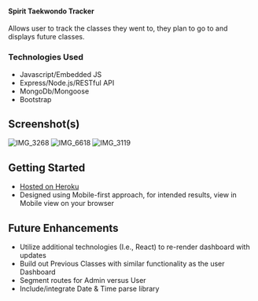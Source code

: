 #### Spirit Taekwondo Tracker
Allows user to track the classes they went to, they plan to go to and displays future classes.


### Technologies Used
* Javascript/Embedded JS
* Express/Node.js/RESTful API
* MongoDb/Mongoose
* Bootstrap


## Screenshot(s)
![IMG_3268](https://user-images.githubusercontent.com/101881486/190481772-93e8fe75-d884-47a0-81f4-6a671780c64d.png)
![IMG_6618](https://user-images.githubusercontent.com/101881486/190481800-028b0024-aa98-4204-a717-1aa1f639d9e1.png)
![IMG_3119](https://user-images.githubusercontent.com/101881486/190481816-bc6db322-25bc-4abf-aa13-e30c02519514.png)


## Getting Started
* [Hosted on Heroku](https://spirittkd.herokuapp.com)
* Designed using Mobile-first approach, for intended results, view in Mobile view on your browser


## Future Enhancements
* Utilize additional technologies (I.e., React) to re-render dashboard with updates
* Build out Previous Classes with similar functionality as the user Dashboard
* Segment routes for Admin versus User
* Include/integrate Date & Time parse library

